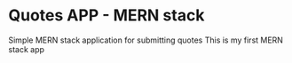 # Quotes APP - MERN stack

Simple MERN stack application for submitting quotes
This is my first MERN stack app